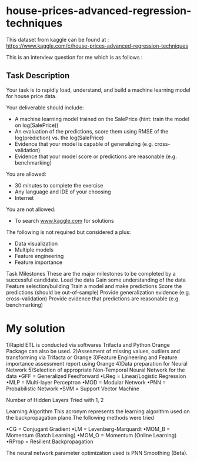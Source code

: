 # house-prices-advanced-regression-techniques
This dataset from kaggle can be found at : https://www.kaggle.com/c/house-prices-advanced-regression-techniques

This is an interview question for me which is as follows :

## Task Description
 
Your task is to rapidly load, understand, and build a machine learning model for house price data. 
 
Your deliverable should include:
* A machine learning model trained on the SalePrice (hint: train the model on log(SalePrice))
* An evaluation of the predictions, score them using RMSE of the log(prediction) vs. the log(SalePrice)
* Evidence that your model is capable of generalizing (e.g. cross-validation)
* Evidence that your model score or predictions are reasonable (e.g. benchmarking)
 
You are allowed:
* 30 minutes to complete the exercise
* Any language and IDE of your choosing
* Internet
 
You are not allowed:
* To search www.kaggle.com for solutions
 
The following is not required but considered a plus:
* Data visualization
* Multiple models
* Feature engineering
* Feature importance
 
 
Task Milestones
These are the major milestones to be completed by a successful candidate.
Load the data
Gain some understanding of the data
Feature selection/building
Train a model and make predictions
Score the predictions (should be out-of-sample)
Provide generalization evidence (e.g. cross-validation)
Provide evidence that predictions are reasonable (e.g. benchmarking)

My solution 
====================================================================================================================================
1)Rapid ETL is conducted via softwares Trifacta and Python Orange Package can also be used.
2)Assesment of missing values, outliers and transforming via Trifacta or Orange
3)Feature Engineering and Feature importance assessment report using Orange 
4)Data preparation for Neural Network 
5)Selection of appropriate Non-Temporal Neural Network for the data 
•GFF = Generalized Feedforward
•LReg = Linear/Logistic Regression
•MLP = Multi-layer Perceptron
•MOD = Modular Network
•PNN = Probabilistic Network
•SVM = Support Vector Machine

Number of Hidden Layers
Tried with 1, 2 

Learning Algorithm
This acronym represents the learning algorithm used on the backpropagation plane.The following methods were tried  

•CG = Conjugant Gradient
•LM = Levenberg-Marquardt
•MOM_B = Momentum (Batch Learning)
•MOM_O = Momentum (Online Learning)
•RProp = Resilient Backpropagation

The neural network parameter optimization used is PNN Smoothing (Beta).
